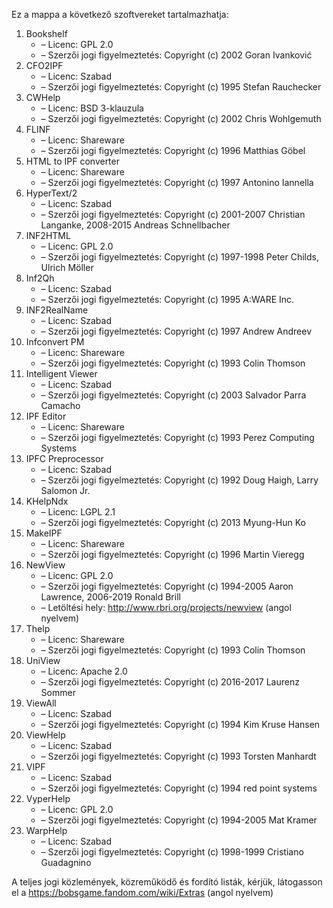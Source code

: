 ﻿Ez a mappa a következő szoftvereket tartalmazhatja:

1. Bookshelf
   - – Licenc: GPL 2.0
   - – Szerzői jogi figyelmeztetés: Copyright (c) 2002 Goran Ivanković
2. CFO2IPF
   - – Licenc: Szabad
   - – Szerzői jogi figyelmeztetés: Copyright (c) 1995 Stefan Rauchecker
3. CWHelp
   - – Licenc: BSD 3-klauzula
   - – Szerzői jogi figyelmeztetés: Copyright (c) 2002 Chris Wohlgemuth
4. FLINF
   - – Licenc: Shareware
   - – Szerzői jogi figyelmeztetés: Copyright (c) 1996 Matthias Göbel
5. HTML to IPF converter
   - – Licenc: Shareware
   - – Szerzői jogi figyelmeztetés: Copyright (c) 1997 Antonino Iannella
6. HyperText/2
   - – Licenc: Szabad
   - – Szerzői jogi figyelmeztetés: Copyright (c) 2001-2007 Christian Langanke, 2008-2015 Andreas Schnellbacher
7. INF2HTML
   - – Licenc: GPL 2.0
   - – Szerzői jogi figyelmeztetés: Copyright (c) 1997-1998 Peter Childs, Ulrich Möller
8. Inf2Qh
   - – Licenc: Szabad
   - – Szerzői jogi figyelmeztetés: Copyright (c) 1995 A:WARE Inc.
9. INF2RealName
   - – Licenc: Szabad
   - – Szerzői jogi figyelmeztetés: Copyright (c) 1997 Andrew Andreev
10. Infconvert PM
    - – Licenc: Shareware
    - – Szerzői jogi figyelmeztetés: Copyright (c) 1993 Colin Thomson
11. Intelligent Viewer
    - – Licenc: Szabad
    - – Szerzői jogi figyelmeztetés: Copyright (c) 2003 Salvador Parra Camacho
12. IPF Editor
    - – Licenc: Shareware
    - – Szerzői jogi figyelmeztetés: Copyright (c) 1993 Perez Computing Systems
13. IPFC Preprocessor
    - – Licenc: Szabad
    - – Szerzői jogi figyelmeztetés: Copyright (c) 1992 Doug Haigh, Larry Salomon Jr.
14. KHelpNdx
    - – Licenc: LGPL 2.1
    - – Szerzői jogi figyelmeztetés: Copyright (c) 2013 Myung-Hun Ko
15. MakeIPF
    - – Licenc: Shareware
    - – Szerzői jogi figyelmeztetés: Copyright (c) 1996 Martin Vieregg
16. NewView
    - – Licenc: GPL 2.0
    - – Szerzői jogi figyelmeztetés: Copyright (c) 1994-2005 Aaron Lawrence, 2006-2019 Ronald Brill
    - – Letöltési hely: http://www.rbri.org/projects/newview (angol nyelvem)
17. Thelp
    - – Licenc: Shareware
    - – Szerzői jogi figyelmeztetés: Copyright (c) 1993 Colin Thomson
18. UniView
    - – Licenc: Apache 2.0
    - – Szerzői jogi figyelmeztetés: Copyright (c) 2016-2017 Laurenz Sommer
19. ViewAll
    - – Licenc: Szabad
    - – Szerzői jogi figyelmeztetés: Copyright (c) 1994 Kim Kruse Hansen
20. ViewHelp
    - – Licenc: Szabad
    - – Szerzői jogi figyelmeztetés: Copyright (c) 1993 Torsten Manhardt
21. VIPF
    - – Licenc: Szabad
    - – Szerzői jogi figyelmeztetés: Copyright (c) 1994 red point systems
22. VyperHelp
    - – Licenc: GPL 2.0
    - – Szerzői jogi figyelmeztetés: Copyright (c) 1994-2005 Mat Kramer
23. WarpHelp
    - – Licenc: Szabad
    - – Szerzői jogi figyelmeztetés: Copyright (c) 1998-1999 Cristiano Guadagnino

A teljes jogi közlemények, közreműködő és fordító listák, kérjük, látogasson el a https://bobsgame.fandom.com/wiki/Extras (angol nyelvem)
